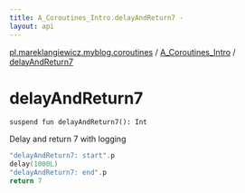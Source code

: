 ```yaml
---
title: A_Coroutines_Intro.delayAndReturn7 - 
layout: api
---
```


<div class='api-docs-breadcrumbs'><a href="../index.html">pl.mareklangiewicz.myblog.coroutines</a> / <a href="index.html">A_Coroutines_Intro</a> / <a href=".">delayAndReturn7</a></div>

# delayAndReturn7

<div class="signature"><code><span class="keyword">suspend</span> <span class="keyword">fun </span><span class="identifier">delayAndReturn7</span><span class="symbol">(</span><span class="symbol">)</span><span class="symbol">: </span><span class="identifier">Int</span></code></div>

Delay and return 7 with logging

``` kotlin
"delayAndReturn7: start".p
delay(1000L)
"delayAndReturn7: end".p
return 7
```

